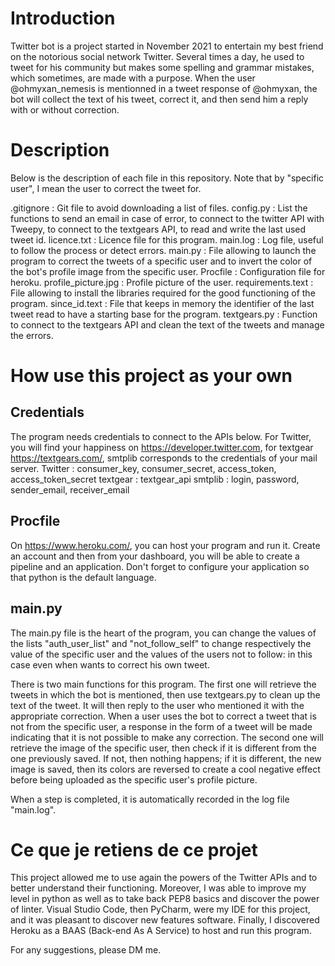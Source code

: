 # Introduction
Twitter bot is a project started in November 2021 to entertain my best friend on the notorious social network Twitter. Several times a day, he used to tweet for his community but makes some spelling and grammar mistakes, which sometimes, are made with a purpose. When the user @ohmyxan_nemesis is mentionned in a tweet response of @ohmyxan, the bot will collect the text of his tweet, correct it, and then send him a reply with or without correction.

# Description
Below is the description of each file in this repository. Note that by "specific user", I mean the user to correct the tweet for.

.gitignore : Git file to avoid downloading a list of files.
config.py : List the functions to send an email in case of error, to connect to the twitter API with Tweepy, to connect to the textgears API, to read and write the last used tweet id.
licence.txt : Licence file for this program.
main.log : Log file, useful to follow the process or detect errors.
main.py : File allowing to launch the program to correct the tweets of a specific user and to invert the color of the bot's profile image from the specific user.
Procfile : Configuration file for heroku.
profile_picture.jpg : Profile picture of the user.
requirements.text : File allowing to install the libraries required for the good functioning of the program.
since_id.text : File that keeps in memory the identifier of the last tweet read to have a starting base for the program.
textgears.py : Function to connect to the textgears API and clean the text of the tweets and manage the errors.


# How use this project as your own
## Credentials
The program needs credentials to connect to the APIs below. For Twitter, you will find your happiness on https://developer.twitter.com, for textgear https://textgears.com/, smtplib corresponds to the credentials of your mail server.
	Twitter : consumer_key, consumer_secret, access_token, access_token_secret
	textgear : textgear_api
	smtplib : login, password, sender_email, receiver_email
## Procfile
On https://www.heroku.com/, you can host your program and run it. Create an account and then from your dashboard, you will be able to create a pipeline and an application. Don't forget to configure your application so that python is the default language.
## main.py
The main.py file is the heart of the program, you can change the values of the lists "auth_user_list" and "not_follow_self" to change respectively the value of the specific user and the values of the users not to follow: in this case even when wants to correct his own tweet.

There is two main functions for this program.
The first one will retrieve the tweets in which the bot is mentioned, then use textgears.py to clean up the text of the tweet. It will then reply to the user who mentioned it with the appropriate correction. When a user uses the bot to correct a tweet that is not from the specific user, a response in the form of a tweet will be made indicating that it is not possible to make any correction.
The second one will retrieve the image of the specific user, then check if it is different from the one previously saved. If not, then nothing happens; if it is different, the new image is saved, then its colors are reversed to create a cool negative effect before being uploaded as the specific user's profile picture.

When a step is completed, it is automatically recorded in the log file "main.log".

# Ce que je retiens de ce projet
This project allowed me to use again the powers of the Twitter APIs and to better understand their functioning. Moreover, I was able to improve my level in python as well as to take back PEP8 basics and discover the power of linter. Visual Studio Code, then PyCharm, were my IDE for this project, and it was pleasant to discover new features software. Finally, I discovered Heroku as a BAAS (Back-end As A Service) to host and run this program.

For any suggestions, please DM me.